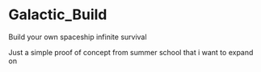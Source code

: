 # Galactic_Build
Build your own spaceship infinite survival

Just a simple proof of concept from summer school that i want to expand on
